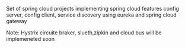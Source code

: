 Set of spring cloud projects implementing spring cloud features config server, config client, service discovery using eureka and spring cloud gateway

Note:
Hystrix circuite braker, slueth,zipkin and cloud bus will be implemeneted soon
